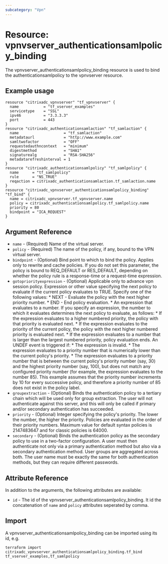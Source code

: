 ```yaml
---
subcategory: "Vpn"
---
```


# Resource: vpnvserver_authenticationsamlpolicy_binding

The vpnvserver_authenticationsamlpolicy_binding resource is used to bind the authenticationsamlpolicy to the vpnvserver resource.


## Example usage

```hcl
resource "citrixadc_vpnvserver" "tf_vpnvserver" {
  name           = "tf_vserver_examples"
  servicetype    = "SSL"
  ipv46          = "3.3.3.3"
  port           = 443
}
resource "citrixadc_authenticationsamlaction" "tf_samlaction" {
  name                    = "tf_samlaction"
  metadataurl             = "http://www.example.com"
  samltwofactor           = "OFF"
  requestedauthncontext   = "minimum"
  digestmethod            = "SHA1"
  signaturealg            = "RSA-SHA256"
  metadatarefreshinterval = 1
}
resource "citrixadc_authenticationsamlpolicy" "tf_samlpolicy" {
  name      = "tf_samlpolicy"
  rule      = "NS_TRUE"
  reqaction = citrixadc_authenticationsamlaction.tf_samlaction.name
}
resource "citrixadc_vpnvserver_authenticationsamlpolicy_binding" "tf_bind" {
  name = citrixadc_vpnvserver.tf_vpnvserver.name
  policy = citrixadc_authenticationsamlpolicy.tf_samlpolicy.name
  priority = 80
  bindpoint = "ICA_REQUEST"
}
```


## Argument Reference

* `name` - (Required) Name of the virtual server.
* `policy` - (Required) The name of the policy, if any, bound to the VPN virtual server.
* `bindpoint` - (Optional) Bind point to which to bind the policy. Applies only to rewrite and cache policies. If you do not set this parameter, the policy is bound to REQ_DEFAULT or RES_DEFAULT, depending on whether the policy rule is a response-time or a request-time expression.
* `gotopriorityexpression` - (Optional) Applicable only to advance vpn session policy. Expression or other value specifying the next policy to evaluate if the current policy evaluates to TRUE.  Specify one of the following values: * NEXT - Evaluate the policy with the next higher priority number. * END - End policy evaluation. * An expression that evaluates to a number. If you specify an expression, the number to which it evaluates determines the next policy to evaluate, as follows: *  If the expression evaluates to a higher numbered priority, the policy with that priority is evaluated next. * If the expression evaluates to the priority of the current policy, the policy with the next higher numbered priority is evaluated next. * If the expression evaluates to a number that is larger than the largest numbered priority, policy evaluation ends. An UNDEF event is triggered if: * The expression is invalid. * The expression evaluates to a priority number that is numerically lower than the current policy's priority. * The expression evaluates to a priority number that is between the current policy's priority number (say, 30) and the highest priority number (say, 100), but does not match any configured priority number (for example, the expression evaluates to the number 85). This example assumes that the priority number increments by 10 for every successive policy, and therefore a priority number of 85 does not exist in the policy label.
* `groupextraction` - (Optional) Binds the authentication policy to a tertiary chain which will be used only for group extraction.  The user will not authenticate against this server, and this will only be called if primary and/or secondary authentication has succeeded.
* `priority` - (Optional) Integer specifying the policy's priority. The lower the number, the higher the priority. Policies are evaluated in the order of their priority numbers. Maximum value for default syntax policies is 2147483647 and for classic policies is 64000.
* `secondary` - (Optional) Binds the authentication policy as the secondary policy to use in a two-factor configuration. A user must then authenticate not only via a primary authentication method but also via a secondary authentication method. User groups are aggregated across both. The user name must be exactly the same for both authentication methods, but they can require different passwords.


## Attribute Reference

In addition to the arguments, the following attributes are available:

* `id` - The id of the vpnvserver_authenticationsamlpolicy_binding. It id the concatenation of `name` and `policy` attributes seperated by comma.


## Import

A vpnvserver_authenticationsamlpolicy_binding can be imported using its id, e.g.

```shell
terraform import citrixadc_vpnvserver_authenticationsamlpolicy_binding.tf_bind tf_vserver_examples,tf_samlpolicy
```
